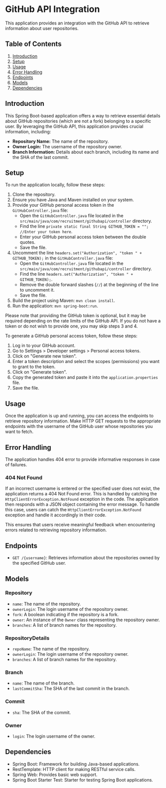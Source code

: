 # GitHub API Integration

This application provides an integration with the GitHub API to retrieve information about user repositories.

## Table of Contents
1. [Introduction](#introduction)
2. [Setup](#setup)
3. [Usage](#usage)
4. [Error Handling](#errors)
4. [Endpoints](#endpoints)
5. [Models](#models)
6. [Dependencies](#dependencies)

## Introduction
This Spring Boot-based application offers a way to retrieve essential details about GitHub repositories (which are not a fork) belonging to a specific user. 
By leveraging the GitHub API, this application provides crucial information, including:

- **Repository Name:** The name of the repository.
- **Owner Login:** The username of the repository owner.
- **Branch Information:** Details about each branch, including its name and the SHA of the last commit.

## Setup
To run the application locally, follow these steps:
1. Clone the repository.
2. Ensure you have Java and Maven installed on your system.
3. Provide your GitHub personal access token in the `GitHubController.java` file:
    - Open the `GitHubController.java` file located in the `src/main/java/com/recruitment/githubapi/controller` directory.
    - Find the line `private static final String GITHUB_TOKEN = ""; //Enter your token here`.
    - Enter your GitHub personal access token between the double quotes.
    - Save the file.
4. Uncomment the line `headers.set("Authorization", "token " + GITHUB_TOKEN);` in the `GitHubController.java` file:
    - Open the `GitHubController.java` file located in the `src/main/java/com/recruitment/githubapi/controller` directory.
    - Find the line `headers.set("Authorization", "token " + GITHUB_TOKEN);`.
    - Remove the double forward slashes (`//`) at the beginning of the line to uncomment it.
    - Save the file.
5. Build the project using Maven: `mvn clean install`.
6. Run the application: `mvn spring-boot:run`.

Please note that providing the GitHub token is optional, but it may be required depending on the rate limits of the GitHub API. If you do not have a token or do not wish to provide one, you may skip steps 3 and 4.

To generate a GitHub personal access token, follow these steps:
1. Log in to your GitHub account.
2. Go to Settings > Developer settings > Personal access tokens.
3. Click on "Generate new token".
4. Enter a token description and select the scopes (permissions) you want to grant to the token.
5. Click on "Generate token".
6. Copy the generated token and paste it into the `application.properties` file.
7. Save the file.

## Usage
Once the application is up and running, you can access the endpoints to retrieve repository information. Make HTTP GET requests to the appropriate endpoints with the username of the GitHub user whose repositories you want to fetch.


## Error Handling

The application handles 404 error to provide informative responses in case of failures.

### 404 Not Found

If an incorrect username is entered or the specified user does not exist, the application returns a 404 Not Found error. This is handled by catching the `HttpClientErrorException.NotFound` exception in the code. The application then responds with a JSON object containing the error message.
To handle this case, users can catch the `HttpClientErrorException.NotFound` exception and handle it accordingly in their code.

This ensures that users receive meaningful feedback when encountering errors related to retrieving repository information.

## Endpoints
- `GET /{username}`: Retrieves information about the repositories owned by the specified GitHub user.

## Models
### Repository
- `name`: The name of the repository.
- `ownerLogin`: The login username of the repository owner.
- `fork`: A boolean indicating if the repository is a fork.
- `owner`: An instance of the `Owner` class representing the repository owner.
- `branches`: A list of branch names for the repository.

### RepositoryDetails
- `repoName`: The name of the repository.
- `ownerLogin`: The login username of the repository owner.
- `branches`: A list of branch names for the repository.

### Branch
- `name`: The name of the branch.
- `lastCommitSha`: The SHA of the last commit in the branch.

### Commit
- `sha`: The SHA of the commit.

### Owner
- `login`: The login username of the owner.

## Dependencies
- Spring Boot: Framework for building Java-based applications.
- RestTemplate: HTTP client for making RESTful service calls.
- Spring Web: Provides basic web support.
- Spring Boot Starter Test: Starter for testing Spring Boot applications.

